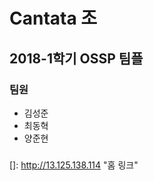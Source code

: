 # Cantata 조

## 2018-1학기 OSSP 팀플



### 팀원

* 김성준
* 최동혁
* 양준현



### 

[]: http://13.125.138.114	"홈 링크"





